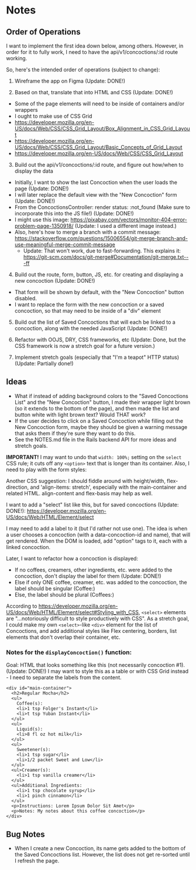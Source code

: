 # Notes

## Order of Operations
I want to implement the first idea down below, among others. However, in order for it to fully work, I need to have the api/v1/concoctions/:id route working.

So, here's the intended order of operations (subject to change):
1. Wireframe the app on Figma (Update: DONE!)

2. Based on that, translate that into HTML and CSS (Update: DONE!)
  * Some of the page elements will need to be inside of containers and/or wrappers
  * I ought to make use of CSS Grid
  * https://developer.mozilla.org/en-US/docs/Web/CSS/CSS_Grid_Layout/Box_Alignment_in_CSS_Grid_Layout
  * https://developer.mozilla.org/en-US/docs/Web/CSS/CSS_Grid_Layout/Basic_Concepts_of_Grid_Layout
  * https://developer.mozilla.org/en-US/docs/Web/CSS/CSS_Grid_Layout

3. Build out the api/v1/concoctions/:id route, and figure out how/when to display the data
  * Initially, I want to show the last Concoction when the user loads the page (Update: DONE!)
  * I will later replace the default view with the "New Concoction" form (Update: DONE!)
  * From the ConcoctionsController: render status: :not_found (Make sure to incorporate this into the JS file!) (Update: DONE!)
  * I might use this image: https://pixabay.com/vectors/monitor-404-error-problem-page-1350918/ (Update: I used a different image instead.)
  * Also, here's how to merge a branch with a commit message: https://stackoverflow.com/questions/15006554/git-merge-branch-and-use-meaningful-merge-commit-message
    * Update: That won't work, due to fast-forwarding. This explains it: https://git-scm.com/docs/git-merge#Documentation/git-merge.txt---ff

4. Build out the route, form, button, JS, etc. for creating and displaying a new concoction (Update: DONE!)
  * That form will be shown by default, with the "New Concoction" button disabled.
  * I want to replace the form with the new concoction or a saved concoction, so that may need to be inside of a "div" element

5. Build out the list of Saved Concoctions that will each be linked to a concoction, along with the needed JavaScript (Update: DONE!)

6. Refactor with OOJS, DRY, CSS frameworks, etc (Update: Done, but the CSS framework is now a stretch goal for a future version.)

7. Implement stretch goals (especially that "I'm a teapot" HTTP status) (Update: Partially done!)

## Ideas
* What if instead of adding background colors to the "Saved Concoctions List" and the "New Concoction" button, I made their wrapper light brown (so it extends to the bottom of the page), and then made the list and button white with light brown text? Would THAT work?
* If the user decides to click on a Saved Concoction while filling out the New Concoction form, maybe they should be given a warning message that asks them if they're sure they want to do this.
* See the NOTES.md file in the Rails backend API for more ideas and stretch goals.

**IMPORTANT!** I may want to undo that `width: 100%;` setting on the `select` CSS rule; it cuts off any `<option>` text that is longer than its container. Also, I need to play with the form styles:

<!-- #main-container form div:last-child {
  display: flex;
  justify-content: center;
}

#main-container button { /* I may not want this. */
  background-color: #A65F40;
  color: white;
} -->

Another CSS suggestion: I should fiddle around with height/width, flex-direction, and 'align-items: stretch', especially with the main-container and related HTML. align-content and flex-basis may help as well.

I want to add a "select" list like this, but for saved concoctions (Update: DONE!):
https://developer.mozilla.org/en-US/docs/Web/HTML/Element/select

I may need to add a label to it (but I'd rather not use one).
The idea is when a user chooses a concoction (with a data-concoction-id and name), that will get rendered.
When the DOM is loaded, add "option" tags to it, each with a linked concoction.

Later, I want to refactor how a concoction is displayed:
  * If no coffees, creamers, other ingredients, etc. were added to the concoction, don't display the label for them (Update: DONE!)
  * Else if only ONE coffee, creamer, etc. was added to the concoction, the label should be singular (Coffee:)
  * Else, the label should be plural (Coffees:)

According to https://developer.mozilla.org/en-US/docs/Web/HTML/Element/select#Styling_with_CSS, `<select>` elements are "...notoriously difficult to style productively with CSS".
As a stretch goal, I could make my own `<select>`-like `<div>` element for the list of Concoctions, and add additional styles like Flex centering, borders, list elements that don't overlap their container, etc.

### Notes for the `displayConcoction()` function:
Goal: HTML that looks something like this (not necessarily concoction #1). (Update: DONE!)
I may want to style this as a table or with CSS Grid instead - I need to separate the labels from the content.
```
<div id="main-container">
  <h2>Regular Mocha</h2>
  <ul>
    Coffee(s):
    <li>1 tsp Folger's Instant</li>
    <li>t tsp Yuban Instant</li>
  </ul>
  <ul>
    Liquid(s):
    <li>8 fl oz hot milk</li>
  </ul>
  <ul>
    Sweetener(s):
    <li>1 tsp sugar</li>
    <li>1/2 packet Sweet and Low</li>
  </ul>
  <ul>Creamer(s):
    <li>1 tsp vanilla creamer</li>
  </ul>
  <ul>Additional Ingredients:
    <li>1 tsp chocolate syrup</li>
    <li>1 pinch cinnamon</li>
  </ul>
  <p>Instructions: Lorem Ipsum Dolor Sit Amet</p>
  <p>Notes: My notes about this coffee concoction</p>
</div>
```

## Bug Notes
* When I create a new Concoction, its name gets added to the bottom of the Saved Concoctions list. However, the list does not get re-sorted until I refresh the page.